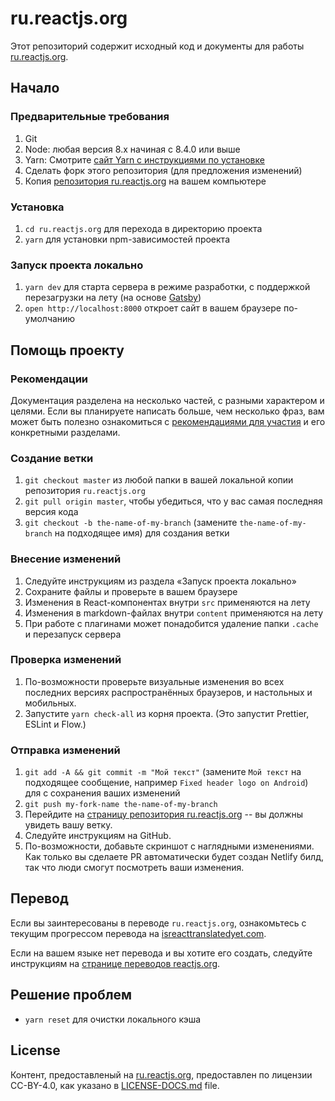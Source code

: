 # ru.reactjs.org

Этот репозиторий содержит исходный код и документы для работы [ru.reactjs.org](https://ru.reactjs.org/).

## Начало

### Предварительные требования

1. Git
1. Node: любая версия 8.x начиная с 8.4.0 или выше
1. Yarn: Смотрите [сайт Yarn с инструкциями по установке](https://yarnpkg.com/lang/en/docs/install/)
1. Сделать форк этого репозитория (для предложения изменений)
1. Копия [репозитория ru.reactjs.org](https://github.com/reactjs/ru.reactjs.org) на вашем компьютере

### Установка

1. `cd ru.reactjs.org` для перехода в директорию проекта
1. `yarn` для установки npm-зависимостей проекта

### Запуск проекта локально

1. `yarn dev` для старта сервера в режиме разработки, с поддержкой перезагрузки на лету (на основе [Gatsby](https://www.gatsbyjs.org))
1. `open http://localhost:8000` откроет сайт в вашем браузере по-умолчанию

## Помощь проекту

### Рекомендации

Документация разделена на несколько частей, с разными характером и целями. Если вы планируете написать больше, чем несколько фраз, вам может быть полезно ознакомиться с [рекомендациями для участия](https://github.com/reactjs/ru.reactjs.org/blob/master/CONTRIBUTING.md#guidelines-for-text) и его конкретными разделами.

### Создание ветки

1. `git checkout master` из любой папки в вашей локальной копии репозитория `ru.reactjs.org`
1. `git pull origin master`, чтобы убедиться, что у вас самая последняя версия кода
1. `git checkout -b the-name-of-my-branch` (замените `the-name-of-my-branch` на подходящее имя) для создания ветки

### Внесение изменений

1. Следуйте инструкциям из раздела «Запуск проекта локально»
1. Сохраните файлы и проверьте в вашем браузере
  1. Изменения в React-компонентах внутри `src` применяются на лету
  1. Изменения в markdown-файлах внутри `content` применяются на лету
  1. При работе с плагинами может понадобится удаление папки `.cache` и перезапуск сервера

### Проверка изменений

1. По-возможности проверьте визуальные изменения во всех последних версиях распространённых браузеров, и настольных и мобильных.
1. Запустите `yarn check-all` из корня проекта. (Это запустит Prettier, ESLint и Flow.)


### Отправка изменений

1. `git add -A && git commit -m "Мой текст"` (замените `Мой текст` на подходящее сообщение, например `Fixed header logo on Android`) для c сохранения ваших изменений
1. `git push my-fork-name the-name-of-my-branch`
1. Перейдите на [страницу репозитория ru.reactjs.org](https://github.com/reactjs/ru.reactjs.org) -- вы должны увидеть вашу веткy.
1. Следуйте инструкциям на GitHub.
1. По-возможности, добавьте скриншот с наглядными изменениями. Как только вы сделаете PR автоматически будет создан Netlify билд, так что люди смогут посмотреть ваши изменения.

## Перевод

Если вы заинтересованы в переводе `ru.reactjs.org`, ознакомьтесь с текущим прогрессом перевода на [isreacttranslatedyet.com](https://www.isreacttranslatedyet.com/).

Если на вашем языке нет перевода и вы хотите его создать, следуйте инструкциям на [странице переводов reactjs.org](https://github.com/reactjs/reactjs.org-translation#reactjsorg-translation).

## Решение проблем

- `yarn reset` для очистки локального кэша

## License
Контент, предоставленый на [ru.reactjs.org](https://ru.reactjs.org/), предоставлен по лицензии CC-BY-4.0, как указано в [LICENSE-DOCS.md](https://github.com/open-source-explorer/reactjs.org/blob/master/LICENSE-DOCS.md) file.
